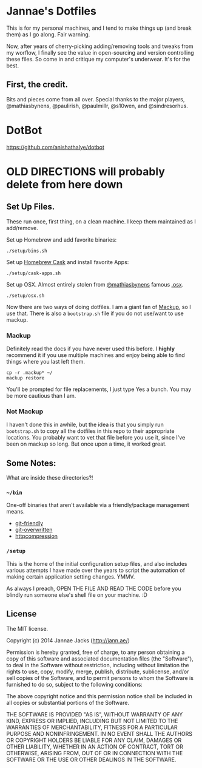# Jannae's Dotfiles

This is for my personal machines, and I tend to make things up (and break them) as I go along. Fair warning.

Now, after years of cherry-picking adding/removing tools and tweaks from my worflow, I finally see the value in open-sourcing and version controlling these files. So come in and critique my computer's underwear. It's for the best.

## First, the credit.

Bits and pieces come from all over. Special thanks to the major players, @mathiasbynens, @paulirish, @paulmillr, @s10wen, and @sindresorhus.

# DotBot

https://github.com/anishathalye/dotbot




# OLD DIRECTIONS will probably delete from here down

## Set Up Files.

These run once, first thing, on a clean machine. I keep them maintained as I add/remove.

Set up Homebrew and add favorite binaries:

    ./setup/bins.sh

Set up [Homebrew Cask](http://caskroom.io/) and install favorite Apps:

    ./setup/cask-apps.sh

Set up OSX. Almost entirely stolen from [@mathiasbynens](https://github.com/mathiasbynens) famous [.osx](https://github.com/mathiasbynens/dotfiles/blob/master/.osx).

    ./setup/osx.sh

Now there are two ways of doing dotfiles. I am a giant fan of [Mackup](https://github.com/lra/mackup), so I use that. There is also a `bootstrap.sh` file if you do not use/want to use mackup.

### Mackup

Definitely read the docs if you have never used this before. I **highly** recommend it if you use multiple machines and enjoy being able to find things where you last left them.

    cp -r .mackup* ~/
    mackup restore

You'll be prompted for file replacements, I just type Yes a bunch. You may be more cautious than I am.

### Not Mackup

I haven't done this in awhile, but the idea is that you simply run `bootstrap.sh` to copy all the dotfiles in this repo to their appropriate locations. You probably want to vet that file before you use it, since I've been on mackup so long. But once upon a time, it worked great.


## Some Notes:

What are inside these directories?!

### `~/bin`

One-off binaries that aren't available via a friendly/package management means.
* [git-friendly](https://github.com/jamiew/git-friendly)
* [git-overwritten](https://github.com/mislav/dotfiles/blob/master/bin/git-overwritten)
* [httpcompression](https://github.com/mathiasbynens/dotfiles/blob/master/bin/httpcompression)

### `/setup`

This is the home of the initial configuration setup files, and also includes various attempts I have made over the years to script the automation of making certain application setting changes. YMMV.

As always I preach, OPEN THE FILE AND READ THE CODE before you blindly run someone else's shell file on your machine. :D

## License

The MIT license.

Copyright (c) 2014 Jannae Jacks (<http://jann.ae/>)

Permission is hereby granted, free of charge, to any person obtaining a copy of this software and associated documentation files (the "Software"), to deal in the Software without restriction, including without limitation the rights to use, copy, modify, merge, publish, distribute, sublicense, and/or sell copies of the Software, and to permit persons to whom the Software is furnished to do so, subject to the following conditions:

The above copyright notice and this permission notice shall be included in all copies or substantial portions of the Software.

THE SOFTWARE IS PROVIDED "AS IS", WITHOUT WARRANTY OF ANY KIND, EXPRESS OR IMPLIED, INCLUDING BUT NOT LIMITED TO THE WARRANTIES OF MERCHANTABILITY, FITNESS FOR A PARTICULAR PURPOSE AND NONINFRINGEMENT. IN NO EVENT SHALL THE AUTHORS OR COPYRIGHT HOLDERS BE LIABLE FOR ANY CLAIM, DAMAGES OR OTHER LIABILITY, WHETHER IN AN ACTION OF CONTRACT, TORT OR OTHERWISE, ARISING FROM, OUT OF OR IN CONNECTION WITH THE SOFTWARE OR THE USE OR OTHER DEALINGS IN THE SOFTWARE.


